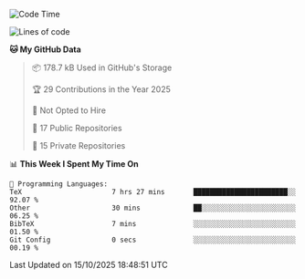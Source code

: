<!--START_SECTION:waka-->
![Code Time](http://img.shields.io/badge/Code%20Time-1%2C149%20hrs%2016%20mins-blue)

![Lines of code](https://img.shields.io/badge/From%20Hello%20World%20I%27ve%20Written-225.9%20thousand%20lines%20of%20code-blue)

**🐱 My GitHub Data** 

> 📦 178.7 kB Used in GitHub's Storage 
 > 
> 🏆 29 Contributions in the Year 2025
 > 
> 🚫 Not Opted to Hire
 > 
> 📜 17 Public Repositories 
 > 
> 🔑 15 Private Repositories 
 > 
📊 **This Week I Spent My Time On** 

```text
💬 Programming Languages: 
TeX                      7 hrs 27 mins       ███████████████████████░░   92.07 % 
Other                    30 mins             ██░░░░░░░░░░░░░░░░░░░░░░░   06.25 % 
BibTeX                   7 mins              ░░░░░░░░░░░░░░░░░░░░░░░░░   01.50 % 
Git Config               0 secs              ░░░░░░░░░░░░░░░░░░░░░░░░░   00.19 % 
```


 Last Updated on 15/10/2025 18:48:51 UTC
<!--END_SECTION:waka-->
